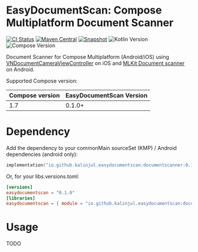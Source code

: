 # EasyDocumentScan: Compose Multiplatform Document Scanner

[![CI Status](https://img.shields.io/github/actions/workflow/status/kalinjul/EasyDocumentScan/main.yml)]((https://github.com/kalinjul/EasyDocumentScan/actions/workflows/main.yml))
[![Maven Central](https://img.shields.io/maven-central/v/io.github.kalinjul.easydocumentscan/scanner)](https://repo1.maven.org/maven2/io/github/kalinjul/easydocumentscan/documentscanner/)
[![Snapshot](https://img.shields.io/nexus/s/io.github.kalinjul.easydocumentscan/scanner?server=https%3A%2F%2Fs01.oss.sonatype.org&label=latest%20snapshot)](https://s01.oss.sonatype.org/content/repositories/snapshots/io/github/kalinjul/easydocumentscan/documentscanner/)
![Kotlin Version](https://kotlin-version.aws.icerock.dev/kotlin-version?group=io.github.kalinjul.easydocumentscan&name=documentscanner)
![Compose Version](https://img.shields.io/badge/dynamic/toml?url=https%3A%2F%2Fraw.githubusercontent.com%2Fkalinjul%2FEasyDocumentScan%2Fmain%2Fgradle%2Flibs.versions.toml&query=%24.versions%5B'compose-multiplatform'%5D&label=Compose%20Version)

Document Scanner for Compose Multiplatform (Android/iOS) using [VNDocumentCameraViewController](https://developer.apple.com/documentation/visionkit/vndocumentcameraviewcontroller) on iOS and [MLKit Document scanner](https://developers.google.com/ml-kit/vision/doc-scanner) on Android.

Supported Compose version:

 | Compose version | EasyDocumentScan Version |
|-----------------|--------------------------|
| 1.7             | 0.1.0+                   |

# Dependency
Add the dependency to your commonMain sourceSet (KMP) / Android dependencies (android only):
```kotlin
implementation("io.github.kalinjul.easydocumentscan:documentscanner:0.1.0")
```

Or, for your libs.versions.toml:
```toml
[versions]
easydocumentscan = "0.1.0"
[libraries]
easydocumentscan = { module = "io.github.kalinjul.easydocumentscan:documentscanner", version.ref = "easydocumentscan" }
```

# Usage
TODO
